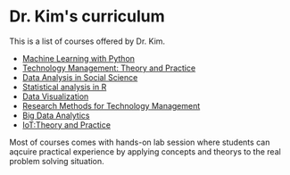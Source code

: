 # Dr. Kim's curriculum

This is a list of courses offered by Dr. Kim.

- [Machine Learning with Python](/courses/machine_learning_python.md)
- [Technology Management: Theory and Practice](/courses/tm_theory_practice.md)
- [Data Analysis in Social Science](/courses/da_ss.md)
- [Statistical analysis in R](/courses/sa_r.md)
- [Data Visualization](/courses/data_visualization.md)
- [Research Methods for Technology Management](/courses/rm_tm.md)
- [Big Data Analytics](/courses/big_data_analytics.md)
- [IoT:Theory and Practice](/courses/iot.md)

Most of courses comes with hands-on lab session where students can aqcuire practical experience by applying concepts and theorys to the real problem solving situation.
